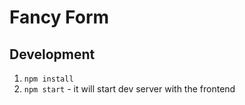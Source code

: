 # Fancy Form

## Development

1. `npm install`
2. `npm start` - it will start dev server with the frontend
